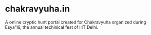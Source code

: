 # chakravyuha.in

A online cryptic hunt portal created for Chakravyuha organized during Esya'16, the annual techinical fest of IIIT Delhi.
